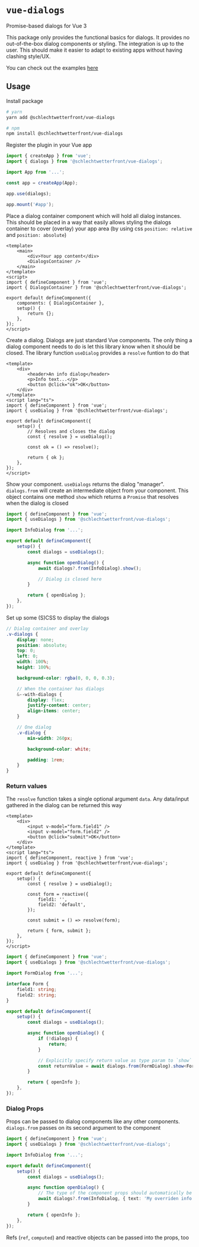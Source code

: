# `vue-dialogs`

Promise-based dialogs for Vue 3

This package only provides the functional basics for dialogs. It provides no out-of-the-box dialog components or styling. The integration is up to the user. This should make it easier to adapt to existing apps without having clashing style/UX.

You can check out the examples [here](https://schlechtwetterfront.github.io/vue-dialogs)

## Usage

Install package

```bash
# yarn
yarn add @schlechtwetterfront/vue-dialogs

# npm
npm install @schlechtwetterfront/vue-dialogs
```

Register the plugin in your Vue app

```ts
import { createApp } from 'vue';
import { dialogs } from '@schlechtwetterfront/vue-dialogs';

import App from '...';

const app = createApp(App);

app.use(dialogs);

app.mount('#app');
```

Place a dialog container component which will hold all dialog instances. This should be placed in a way that easily allows styling the dialogs container to cover (overlay) your app area (by using css `position: relative` and `position: absolute`)

```vue
<template>
    <main>
        <div>Your app content</div>
        <DialogsContainer />
    </main>
</template>
<script>
import { defineComponent } from 'vue';
import { DialogsContainer } from '@schlechtwetterfront/vue-dialogs';

export default defineComponent({
    components: { DialogsContainer },
    setup() {
        return {};
    },
});
</script>
```

Create a dialog. Dialogs are just standard Vue components. The only thing a dialog component needs to do is let this library know when it should be closed. The library function `useDialog` provides a `resolve` funtion to do that

```vue
<template>
    <div>
        <header>An info dialog</header>
        <p>Info text...</p>
        <button @click="ok">OK</button>
    </div>
</template>
<script lang="ts">
import { defineComponent } from 'vue';
import { useDialog } from '@schlechtwetterfront/vue-dialogs';

export default defineComponent({
    setup() {
        // Resolves and closes the dialog
        const { resolve } = useDialog();

        const ok = () => resolve();

        return { ok };
    },
});
</script>
```

Show your component. `useDialogs` returns the dialog "manager". `dialogs.from` will create an intermediate object from your component. This object contains one method `show` which returns a `Promise` that resolves when the dialog is closed

```ts
import { defineComponent } from 'vue';
import { useDialogs } from '@schlechtwetterfront/vue-dialogs';

import InfoDialog from '...';

export default defineComponent({
    setup() {
        const dialogs = useDialogs();

        async function openDialog() {
            await dialogs?.from(InfoDialog).show();

            // Dialog is closed here
        }

        return { openDialog };
    },
});
```

Set up some (S)CSS to display the dialogs

```scss
// Dialog container and overlay
.v-dialogs {
    display: none;
    position: absolute;
    top: 0;
    left: 0;
    width: 100%;
    height: 100%;

    background-color: rgba(0, 0, 0, 0.3);

    // When the container has dialogs
    &--with-dialogs {
        display: flex;
        justify-content: center;
        align-items: center;
    }

    // One dialog
    .v-dialog {
        min-width: 260px;

        background-color: white;

        padding: 1rem;
    }
}
```

### Return values

The `resolve` function takes a single optional argument `data`. Any data/input gathered in the dialog can be returned this way

```vue
<template>
    <div>
        <input v-model="form.field1" />
        <input v-model="form.field2" />
        <button @click="submit">OK</button>
    </div>
</template>
<script lang="ts">
import { defineComponent, reactive } from 'vue';
import { useDialog } from '@schlechtwetterfront/vue-dialogs';

export default defineComponent({
    setup() {
        const { resolve } = useDialog();

        const form = reactive({
            field1: '',
            field2: 'default',
        });

        const submit = () => resolve(form);

        return { form, submit };
    },
});
</script>
```

```ts
import { defineComponent } from 'vue';
import { useDialogs } from '@schlechtwetterfront/vue-dialogs';

import FormDialog from '...';

interface Form {
    field1: string;
    field2: string;
}

export default defineComponent({
    setup() {
        const dialogs = useDialogs();

        async function openDialog() {
            if (!dialogs) {
                return;
            }

            // Explicitly specify return value as type param to `show`
            const returnValue = await dialogs.from(FormDialog).show<Form>();
        }

        return { openInfo };
    },
});
```

### Dialog Props

Props can be passed to dialog components like any other components. `dialogs.from` passes on its second argument to the component

```ts
import { defineComponent } from 'vue';
import { useDialogs } from '@schlechtwetterfront/vue-dialogs';

import InfoDialog from '...';

export default defineComponent({
    setup() {
        const dialogs = useDialogs();

        async function openDialog() {
            // The type of the component props should automatically be extracted from the component
            await dialogs?.from(InfoDialog, { text: 'My overriden info text' }).show();
        }

        return { openInfo };
    },
});
```

Refs (`ref`, `computed`) and reactive objects can be passed into the props, too
